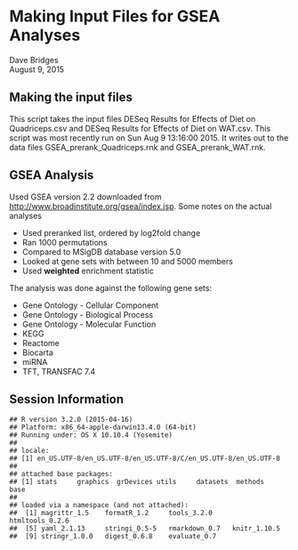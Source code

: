# Making Input Files for GSEA Analyses
Dave Bridges  
August 9, 2015  

Making the input files
----------------------



This script takes the input files DESeq Results for Effects of Diet on Quadriceps.csv and DESeq Results for Effects of Diet on WAT.csv.  This script was most recently run on Sun Aug  9 13:16:00 2015.  It writes out to the data files GSEA_prerank_Quadriceps.rnk and GSEA_prerank_WAT.rnk.

## GSEA Analysis

Used GSEA version 2.2 downloaded from http://www.broadinstitute.org/gsea/index.jsp.  Some notes on the actual analyses

* Used preranked list, ordered by log2fold change
* Ran 1000 permutations
* Compared to MSigDB database version 5.0
* Looked at gene sets with between 10 and 5000 members
* Used **weighted** enrichment statistic

The analysis was done against the following gene sets:

* Gene Ontology - Cellular Component 
* Gene Ontology - Biological Process
* Gene Ontology - Molecular Function
* KEGG
* Reactome
* Biocarta
* miRNA
* TFT, TRANSFAC 7.4



Session Information
---------------------


```
## R version 3.2.0 (2015-04-16)
## Platform: x86_64-apple-darwin13.4.0 (64-bit)
## Running under: OS X 10.10.4 (Yosemite)
## 
## locale:
## [1] en_US.UTF-8/en_US.UTF-8/en_US.UTF-8/C/en_US.UTF-8/en_US.UTF-8
## 
## attached base packages:
## [1] stats     graphics  grDevices utils     datasets  methods   base     
## 
## loaded via a namespace (and not attached):
##  [1] magrittr_1.5    formatR_1.2     tools_3.2.0     htmltools_0.2.6
##  [5] yaml_2.1.13     stringi_0.5-5   rmarkdown_0.7   knitr_1.10.5   
##  [9] stringr_1.0.0   digest_0.6.8    evaluate_0.7
```
